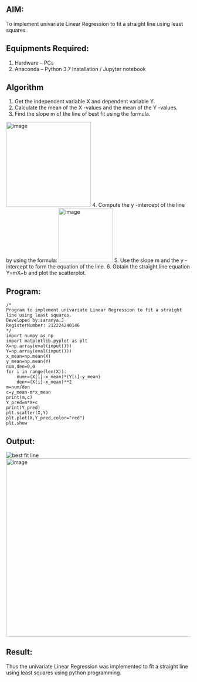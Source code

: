 
## AIM:
To implement univariate Linear Regression to fit a straight line using least squares.

## Equipments Required:
1. Hardware – PCs
2. Anaconda – Python 3.7 Installation / Jupyter notebook

## Algorithm
1. Get the independent variable X and dependent variable Y.
2. Calculate the mean of the X -values and the mean of the Y -values.
3. Find the slope m of the line of best fit using the formula. 
<img width="231" alt="image" src="https://user-images.githubusercontent.com/93026020/192078527-b3b5ee3e-992f-46c4-865b-3b7ce4ac54ad.png">
4. Compute the y -intercept of the line by using the formula:
<img width="148" alt="image" src="https://user-images.githubusercontent.com/93026020/192078545-79d70b90-7e9d-4b85-9f8b-9d7548a4c5a4.png">
5. Use the slope m and the y -intercept to form the equation of the line.
6. Obtain the straight line equation Y=mX+b and plot the scatterplot.

## Program:
```
/*
Program to implement univariate Linear Regression to fit a straight line using least squares.
Developed by:saranya.J 
RegisterNumber: 212224240146 
*/
import numpy as np
import matplotlib.pyplot as plt
X=np.array(eval(input()))
Y=np.array(eval(input()))
x_mean=np.mean(X)
y_mean=np.mean(Y)
num,den=0,0
for i in range(len(X)):
    num+=(X[i]-x_mean)*(Y[i]-y_mean)
    den+=(X[i]-x_mean)**2
m=num/den
c=y_mean-m*x_mean
print(m,c)
Y_pred=m*X+c
print(Y_pred)
plt.scatter(X,Y)
plt.plot(X,Y_pred,color="red")
plt.show

```

## Output:
![best fit line](sam.png)
<img width="558" height="486" alt="image" src="https://github.com/user-attachments/assets/0aa178f1-57dc-449f-ae1a-88750042042f" />


## Result:
Thus the univariate Linear Regression was implemented to fit a straight line using least squares using python programming.
